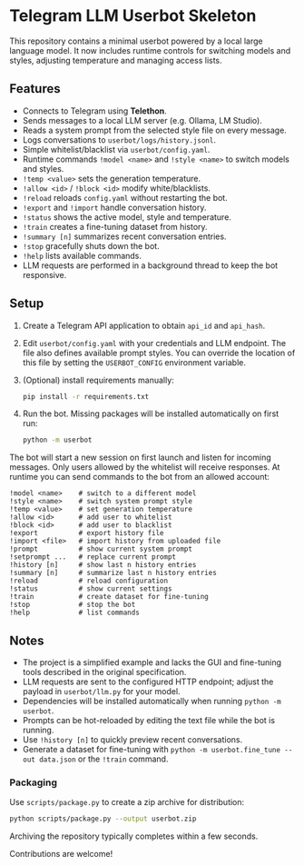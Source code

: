 # Telegram LLM Userbot Skeleton

This repository contains a minimal userbot powered by a local large language model.
It now includes runtime controls for switching models and styles, adjusting temperature
and managing access lists.

## Features

- Connects to Telegram using **Telethon**.
- Sends messages to a local LLM server (e.g. Ollama, LM Studio).
- Reads a system prompt from the selected style file on every message.
- Logs conversations to `userbot/logs/history.jsonl`.
- Simple whitelist/blacklist via `userbot/config.yaml`.
- Runtime commands `!model <name>` and `!style <name>` to switch models and styles.
- `!temp <value>` sets the generation temperature.
- `!allow <id>` / `!block <id>` modify white/blacklists.
- `!reload` reloads `config.yaml` without restarting the bot.
- `!export` and `!import` handle conversation history.
- `!status` shows the active model, style and temperature.
- `!train` creates a fine-tuning dataset from history.
- `!summary [n]` summarizes recent conversation entries.
- `!stop` gracefully shuts down the bot.
- `!help` lists available commands.
- LLM requests are performed in a background thread to keep the bot responsive.

## Setup

1. Create a Telegram API application to obtain `api_id` and `api_hash`.
2. Edit `userbot/config.yaml` with your credentials and LLM endpoint.
   The file also defines available prompt styles.
   You can override the location of this file by setting the `USERBOT_CONFIG`
   environment variable.
3. (Optional) install requirements manually:

   ```bash
   pip install -r requirements.txt
   ```

4. Run the bot. Missing packages will be installed automatically on first run:

   ```bash
   python -m userbot
   ```

The bot will start a new session on first launch and listen for incoming messages.
Only users allowed by the whitelist will receive responses.
At runtime you can send commands to the bot from an allowed account:

```
!model <name>    # switch to a different model
!style <name>    # switch system prompt style
!temp <value>    # set generation temperature
!allow <id>      # add user to whitelist
!block <id>      # add user to blacklist
!export          # export history file
!import <file>   # import history from uploaded file
!prompt          # show current system prompt
!setprompt ...   # replace current prompt
!history [n]     # show last n history entries
!summary [n]     # summarize last n history entries
!reload          # reload configuration
!status          # show current settings
!train           # create dataset for fine-tuning
!stop            # stop the bot
!help            # list commands
```

## Notes

- The project is a simplified example and lacks the GUI and fine-tuning tools
 described in the original specification.
- LLM requests are sent to the configured HTTP endpoint; adjust the payload in
  `userbot/llm.py` for your model.
- Dependencies will be installed automatically when running `python -m userbot`.
- Prompts can be hot-reloaded by editing the text file while the bot is running.
- Use `!history [n]` to quickly preview recent conversations.
- Generate a dataset for fine-tuning with `python -m userbot.fine_tune --out data.json` or the `!train` command.

### Packaging

Use `scripts/package.py` to create a zip archive for distribution:

```bash
python scripts/package.py --output userbot.zip
```

Archiving the repository typically completes within a few seconds.

Contributions are welcome!
